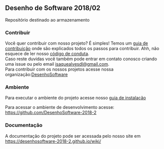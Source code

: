 ## Desenho de Software 2018/02

Repositório destinado ao armazenamento

### Contribuir
Você quer contribuir com nosso projeto? É simples! Temos um [guia de contribuição](docs/CONTRIBUTING.md) onde são explicados todos os passos para contribuir. Ahh, não esquece de ler nosso [código de conduta](docs/CODE_OF_CONDUCT.md).   
Caso reste duvidas você também pode entrar em contato conosco criando uma issue ou pelo email isaquealvesdl@gmail.com.  
Para contribuir com os nossos projetos acesse nossa organização:[DesenhoSoftware](https://github.com/DesenhoSoftware-2018-2)

### Ambiente

Para executar o ambiente do projeto acesse nosso [guia de instalação](docs/guiaInstalacao.md)

Para acessar o ambiente de desenvolvimento acesse:  https://github.com/DesenhoSoftware-2018-2

### Documentação

A documentação do projeto pode ser acessada pelo nosso site em https://desenhosoftware-2018-2.github.io/wiki/
